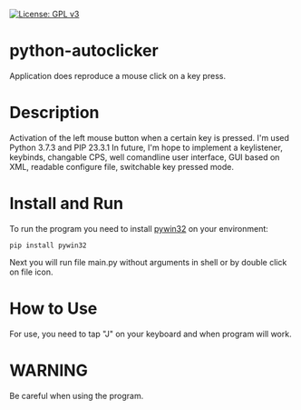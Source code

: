 [![License: GPL v3](https://img.shields.io/badge/License-GPLv3-blue.svg)](https://www.gnu.org/licenses/gpl-3.0)
# python-autoclicker
Application does reproduce a mouse click on a key press.
# Description
Activation of the left mouse button when a certain key is pressed.
I'm used Python 3.7.3 and PIP 23.3.1
In future, I'm hope to implement a keylistener, keybinds, changable CPS, well comandline user interface, GUI based on XML, readable configure file, switchable key pressed mode.
# Install and Run
To run the program you need to install [pywin32](https://pypi.org/project/pywin32/) on your environment:
```
pip install pywin32
```
Next you will run file main.py without arguments in shell or by double click on file icon.
# How to Use
For use, you need to tap "J" on your keyboard and when program will work.
# WARNING
Be careful when using the program.

